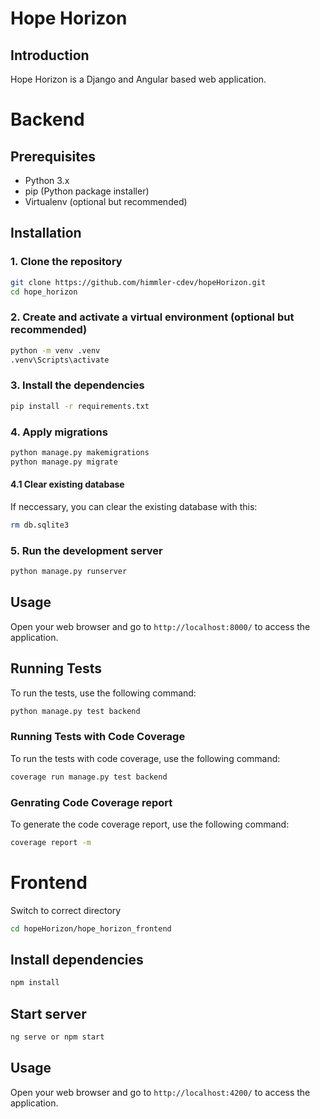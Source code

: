 # Hope Horizon

## Introduction
Hope Horizon is a Django and Angular based web application.

# Backend

## Prerequisites
- Python 3.x
- pip (Python package installer)
- Virtualenv (optional but recommended)

## Installation

### 1. Clone the repository
```sh
git clone https://github.com/himmler-cdev/hopeHorizon.git
cd hope_horizon
```

### 2. Create and activate a virtual environment (optional but recommended)
```sh
python -m venv .venv
.venv\Scripts\activate
```

### 3. Install the dependencies
```sh
pip install -r requirements.txt
```

### 4. Apply migrations
```sh
python manage.py makemigrations
python manage.py migrate
```
#### 4.1 Clear existing database
If neccessary, you can clear the existing database with this:
```sh
rm db.sqlite3
```

### 5. Run the development server
```sh
python manage.py runserver
```

## Usage
Open your web browser and go to `http://localhost:8000/` to access the application.

## Running Tests
To run the tests, use the following command:
```sh
python manage.py test backend
```

### Running Tests with Code Coverage
To run the tests with code coverage, use the following command:
```sh
coverage run manage.py test backend
```

### Genrating Code Coverage report
To generate the code coverage report, use the following command:
```sh
coverage report -m
```

# Frontend
Switch to correct directory
```sh
cd hopeHorizon/hope_horizon_frontend
```

## Install dependencies
```sh
npm install
```

## Start server
```sh
ng serve or npm start
```

## Usage
Open your web browser and go to `http://localhost:4200/` to access the application.
